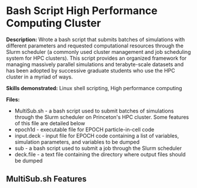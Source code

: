 # Bash Script High Performance Computing Cluster


**Description:** Wrote a bash script that submits batches of simulations with different parameters and requested computational resources through the Slurm scheduler (a commonly used cluster management and job scheduling system for HPC clusters). This script provides an organized framework for managing massively parallel simulations and terabyte-scale datasets and has been adopted by successive graduate students who use the HPC cluster in a myriad of ways.

**Skills demonstrated:** Linux shell scripting, High performance computing


**Files:**
  - MultiSub.sh - a bash script used to submit batches of simulations through the Slurm scheduler on Princeton's HPC cluster. Some features of this file are detailed below
  - epoch1d - executable file for EPOCH particle-in-cell code 
  - input.deck - input file for EPOCH code containing a list of variables, simulation parameters, and variables to be dumped 
  - sub - a bash script used to submit a job through the Slurm scheduler 
  - deck.file - a text file containing the directory where output files should be dumped
  
  
**MultiSub.sh Features**
  - 

  
